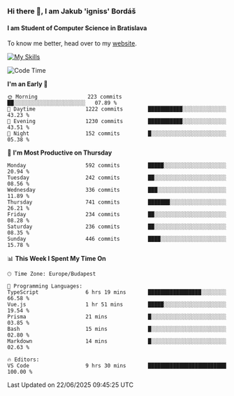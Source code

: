 ### Hi there 👋, I am Jakub 'igniss' Bordáš

#### I am Student of Computer Science in Bratislava
To know me better, head over to my [website](https://bordas.sk).

[![My Skills](https://skillicons.dev/icons?i=js,typescript,html,css,figma,svelte,vue,next,postgresql,nest,express,nodejs)](https://bordas.sk)


<!--START_SECTION:waka-->
![Code Time](http://img.shields.io/badge/Code%20Time-1%2C956%20hrs%2027%20mins-blue)

**I'm an Early 🐤** 

```text
🌞 Morning                223 commits         ██░░░░░░░░░░░░░░░░░░░░░░░   07.89 % 
🌆 Daytime                1222 commits        ███████████░░░░░░░░░░░░░░   43.23 % 
🌃 Evening                1230 commits        ███████████░░░░░░░░░░░░░░   43.51 % 
🌙 Night                  152 commits         █░░░░░░░░░░░░░░░░░░░░░░░░   05.38 % 
```
📅 **I'm Most Productive on Thursday** 

```text
Monday                   592 commits         █████░░░░░░░░░░░░░░░░░░░░   20.94 % 
Tuesday                  242 commits         ██░░░░░░░░░░░░░░░░░░░░░░░   08.56 % 
Wednesday                336 commits         ███░░░░░░░░░░░░░░░░░░░░░░   11.89 % 
Thursday                 741 commits         ███████░░░░░░░░░░░░░░░░░░   26.21 % 
Friday                   234 commits         ██░░░░░░░░░░░░░░░░░░░░░░░   08.28 % 
Saturday                 236 commits         ██░░░░░░░░░░░░░░░░░░░░░░░   08.35 % 
Sunday                   446 commits         ████░░░░░░░░░░░░░░░░░░░░░   15.78 % 
```


📊 **This Week I Spent My Time On** 

```text
🕑︎ Time Zone: Europe/Budapest

💬 Programming Languages: 
TypeScript               6 hrs 19 mins       █████████████████░░░░░░░░   66.58 % 
Vue.js                   1 hr 51 mins        █████░░░░░░░░░░░░░░░░░░░░   19.54 % 
Prisma                   21 mins             █░░░░░░░░░░░░░░░░░░░░░░░░   03.85 % 
Bash                     15 mins             █░░░░░░░░░░░░░░░░░░░░░░░░   02.80 % 
Markdown                 14 mins             █░░░░░░░░░░░░░░░░░░░░░░░░   02.63 % 

🔥 Editors: 
VS Code                  9 hrs 30 mins       █████████████████████████   100.00 % 
```


 Last Updated on 22/06/2025 09:45:25 UTC
<!--END_SECTION:waka-->
